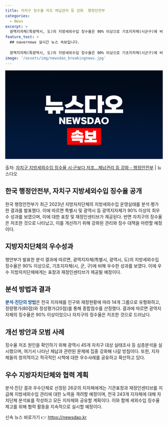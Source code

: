 ```yaml
---
title: 자치구 징수율 저조 체납관리 등 강화  행정안전부
categories:
  - News
excerpt: >
  광역지자체(특광역시, 도)의 지방세외수입 징수율은 90% 이상으로 기초지자체(시군구)에 비해 상대적으로 우수…
feature_text: >
  ## navernews 실시간 뉴스 속보입니다.

  광역지자체(특광역시, 도)의 지방세외수입 징수율은 90% 이상으로 기초지자체(시군구)에 비해 상대적으로 우수…
image: '/assets/img/newsdao_breakingnews.jpg'
---
```


![뉴스다오 속보](/assets/img/newsdao_breakingnews.jpg)

<p>출처: <a href="https://newsdao.kr/2847" rel="dofollow">자치구 지방세외수입 징수율 시·군보다 저조…체납관리 등 강화 - 행정안전부</a> | 뉴스다오</p>

<h2 data-ke-size="size24">한국 행정안전부, 자치구 지방세외수입 징수율 공개</h2>
<p data-ke-size="size16">한국 행정안전부가 최근 2023년 지방자치단체의 지방세외수입 운영실태를 분석·평가한 결과를 발표했다. 이에 따르면 특별시 및 광역시 등 광역지자체가 90% 이상의 최우수 성과를 보였으며, 이에 대한 표창 및 재정인센티브가 제공된다. 반면 자치구의 징수율은 저조한 것으로 나타났고, 이를 개선하기 위해 강화된 관리와 징수 대책을 마련할 예정이다.</p>

<h2 data-ke-size="size20">지방자치단체의 우수성과</h2>
<p data-ke-size="size16">행안부가 발표한 분석 결과에 따르면, 광역지자체(특별시, 광역시, 도)의 지방세외수입 징수율은 90% 이상으로, 기초지자체(시, 군, 구)에 비해 우수한 성과를 보였다. 이에 우수 지방자치단체에게는 표창과 재정인센티브가 제공될 예정이다.</p>

<h2 data-ke-size="size20">분석 방법과 결과</h2>
<p data-ke-size="size16"><b><span style="color: #1a5490;">분석·진단의 방법</span></b>은 전국 지자체를 인구와 재정현황에 따라 14개 그룹으로 유형화하고, 정량평가(80점)와 정성평가(20점)를 통해 종합점수를 산정했다. 결과에 따르면 광역지자체의 징수율은 90% 이상이었으나 자치구의 징수율은 저조한 것으로 드러났다.</p>

<h2 data-ke-size="size20">개선 방안과 모범 사례</h2>
<p data-ke-size="size16">징수율 저조 원인을 확인하기 위해 광역시 45개 자치구 대상 실태조사 등 심층분석을 실시했으며, 여기서 나타난 체납과 관련된 문제에 집중 강화해 나갈 방침이다. 또한, 지자체들의 창의적이고 적극적인 시책에 대한 우수사례를 공유하고 확산하고 있다.</p>

<h2 data-ke-size="size20">우수 지방자치단체와 협력 계획</h2>
<p data-ke-size="size16">분석·진단 결과 우수단체로 선정된 26곳의 지자체에게는 기관표창과 재정인센티브를 지급해 지방세외수입 관리에 대한 노력을 격려할 예정이며, 전국 243개 지자체에 대해 자치단체 분석표를 작성하고 모든 지자체와 공유할 계획이다. 이와 함께 세외수입 징수율 제고를 위해 협력 활동을 지속적으로 실시할 예정이다.</p> 

신속 뉴스 바로가기 👉 <a href="https://newsdao.kr" rel="dofollow">https://newsdao.kr</a>


